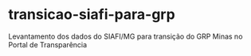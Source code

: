 # transicao-siafi-para-grp

Levantamento dos dados do SIAFI/MG para transição do GRP Minas no Portal de Transparência
